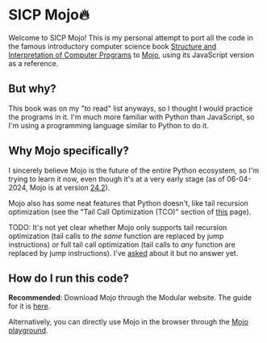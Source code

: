 # SICP Mojo🔥
Welcome to SICP Mojo! This is my personal attempt to port all the code in the famous introductory computer science book [Structure and Interpretation of Computer Programs](https://mitpress.mit.edu/9780262543231/) to [Mojo](https://www.modular.com/max/mojo), using its JavaScript version as a reference.

## But why?
This book was on my "to read" list anyways, so I thought I would practice the programs in it. I'm much more familiar with Python than JavaScript, so I'm using a programming language similar to Python to do it.

## Why Mojo specifically?
I sincerely believe Mojo is the future of the entire Python ecosystem, so I'm trying to learn it now, even though it's at a very early stage (as of 06-04-2024, Mojo is at version [24.2](https://docs.modular.com/mojo/changelog#v242-2024-03-28)).

Mojo also has some neat features that Python doesn't, like tail recursion optimization (see the "Tail Call Optimization (TCO)" section of [this](https://www.modular.com/blog/mojo-vs-rust-is-mojo-faster-than-rust) page).

TODO: It's not yet clear whether Mojo only supports tail recursion optimization (tail calls to _the same_ function are replaced by jump instructions) or full tail call optimization (tail calls to _any_ function are replaced by jump instructions). I've [asked](https://discord.com/channels/1087530) about it but no answer yet.

## How do I run this code?
**Recommended**: Download Mojo through the Modular website. The guide for it is [here](https://docs.modular.com/mojo/manual/get-started/).

Alternatively, you can directly use Mojo in the browser through the [Mojo playground](https://docs.modular.com/mojo/playground).
